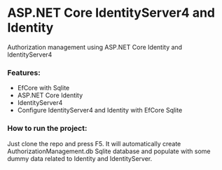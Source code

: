 # ASP.NET Core IdentityServer4 and Identity
Authorization management using ASP.NET Core Identity and IdentityServer4

### Features: 
- EfCore with Sqlite
- ASP.NET Core Identity
- IdentityServer4
- Configure IdentityServer4 and Identity with EfCore Sqlite

### How to run the project: 
Just clone the repo and press F5. It will automatically create AuthorizationManagement.db Sqlite database and populate with some dummy data related to Identity and IdentityServer.



